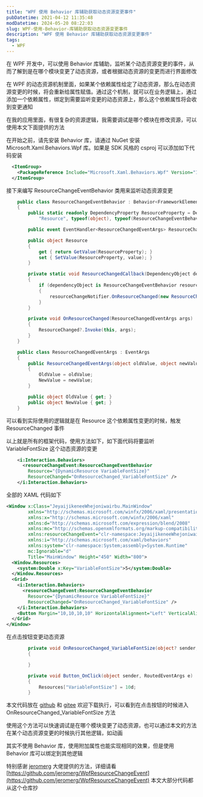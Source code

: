 ```yaml
---
title: "WPF 使用 Behavior 库辅助获取动态资源变更事件"
pubDatetime: 2021-04-12 11:35:48
modDatetime: 2024-05-20 08:22:03
slug: WPF-使用-Behavior-库辅助获取动态资源变更事件
description: "WPF 使用 Behavior 库辅助获取动态资源变更事件"
tags:
  - WPF
---
```





在 WPF 开发中，可以使用 Behavior 库辅助，监听某个动态资源变更的事件，从而了解到是在哪个模块变更了动态资源，或者根据动态资源的变更而进行界面修改

<!--more-->


<!-- CreateTime:2021/4/12 19:35:48 -->

<!-- 发布 -->

在 WPF 的动态资源机制里面，如果某个依赖属性给定了动态资源，那么在动态资源变更的时候，将会重新给属性赋值。通过这个机制，就可以在业务逻辑上，通过添加一个依赖属性，绑定到需要监听变更的动态资源上，那么这个依赖属性将会收到变更通知

在我的应用里面，有很复杂的资源逻辑，我需要调试是哪个模块在修改资源，可以使用本文下面提供的方法

在开始之前，请先安装 Behavior 库，请通过 NuGet 安装 Microsoft.Xaml.Behaviors.Wpf 库。如果是 SDK 风格的 csproj 可以添加如下代码安装

```xml
  <ItemGroup>
    <PackageReference Include="Microsoft.Xaml.Behaviors.Wpf" Version="1.1.31" />
  </ItemGroup>
```

接下来编写 ResourceChangeEventBehavior 类用来监听动态资源变更

```csharp
    public class ResourceChangeEventBehavior : Behavior<FrameworkElement>
    {
        public static readonly DependencyProperty ResourceProperty = DependencyProperty.Register(
            "Resource", typeof(object), typeof(ResourceChangeEventBehavior), new PropertyMetadata(default(object), ResourceChangedCallback));

        public event EventHandler<ResourceChangedEventArgs> ResourceChanged;

        public object Resource
        {
            get { return GetValue(ResourceProperty); }
            set { SetValue(ResourceProperty, value); }
        }

        private static void ResourceChangedCallback(DependencyObject dependencyObject, DependencyPropertyChangedEventArgs args)
        {
            if (dependencyObject is ResourceChangeEventBehavior resourceChangeNotifier)
            {
                resourceChangeNotifier.OnResourceChanged(new ResourceChangedEventArgs(args.OldValue, args.NewValue));
            }
        }

        private void OnResourceChanged(ResourceChangedEventArgs args)
        {
            ResourceChanged?.Invoke(this, args);
        }
    }

    public class ResourceChangedEventArgs : EventArgs
    {
        public ResourceChangedEventArgs(object oldValue, object newValue)
        {
            OldValue = oldValue;
            NewValue = newValue;
        }

        public object OldValue { get; }
        public object NewValue { get; }
    }
```

可以看到实际使用的逻辑就是在 Resource 这个依赖属性变更的时候，触发 ResourceChanged 事件

以上就是所有的框架代码，使用方法如下，如下面代码将要监听 	VariableFontSize 这个动态资源的变更

```xml
    <i:Interaction.Behaviors>
      <resourceChangeEvent:ResourceChangeEventBehavior
        Resource="{DynamicResource VariableFontSize}"
        ResourceChanged="OnResourceChanged_VariableFontSize" />
    </i:Interaction.Behaviors>
```

全部的 XAML 代码如下

```xml
<Window x:Class="JeyaijikeneeWhejoniwairbu.MainWindow"
        xmlns="http://schemas.microsoft.com/winfx/2006/xaml/presentation"
        xmlns:x="http://schemas.microsoft.com/winfx/2006/xaml"
        xmlns:d="http://schemas.microsoft.com/expression/blend/2008"
        xmlns:mc="http://schemas.openxmlformats.org/markup-compatibility/2006"
        xmlns:resourceChangeEvent="clr-namespace:JeyaijikeneeWhejoniwairbu"
        xmlns:i="http://schemas.microsoft.com/xaml/behaviors"
        xmlns:system="clr-namespace:System;assembly=System.Runtime"
        mc:Ignorable="d"
        Title="MainWindow" Height="450" Width="800">
  <Window.Resources>
    <system:Double x:Key="VariableFontSize">5</system:Double>
  </Window.Resources>
  <Grid>
    <i:Interaction.Behaviors>
      <resourceChangeEvent:ResourceChangeEventBehavior
        Resource="{DynamicResource VariableFontSize}"
        ResourceChanged="OnResourceChanged_VariableFontSize" />
    </i:Interaction.Behaviors>
    <Button Margin="10,10,10,10" HorizontalAlignment="Left" VerticalAlignment="Top" Content="Change Resource" Click="Button_OnClick"/>
  </Grid>
</Window>
```

在点击按钮变更动态资源

```csharp
        private void OnResourceChanged_VariableFontSize(object? sender, ResourceChangedEventArgs e)
        {

        }

        private void Button_OnClick(object sender, RoutedEventArgs e)
        {
            Resources["VariableFontSize"] = 10d;
        }
```

本文代码放在 [github](https://github.com/lindexi/lindexi_gd/tree/fe0c808b/JeyaijikeneeWhejoniwairbu ) 和 [gitee](https://gitee.com/lindexi/lindexi_gd/tree/fe0c808b/JeyaijikeneeWhejoniwairbu) 欢迎下载执行，可以看到在点击按钮的时候进入 OnResourceChanged_VariableFontSize 方法

使用这个方法可以快速调试是在哪个模块变更了动态资源，也可以通过本文的方法在某个动态资源变更的时候执行其他逻辑，如动画

其实不使用 Behavior 库，使用附加属性也能实现相同的效果，但是使用 Behavior 库可以绑定到其他逻辑

特别感谢 [jeromerg](https://github.com/jeromerg ) 大佬提供的方法，详细请看 [https://github.com/jeromerg/WpfResourceChangeEvent](https://github.com/jeromerg/WpfResourceChangeEvent) 本文大部分代码都从这个仓库抄


